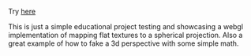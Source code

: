 Try [here](https://quirijndubois.github.io/earth-in-webgl/)

This is just a simple educational project testing and showcasing a webgl implementation of mapping flat textures to a spherical projection. Also a great example of how to fake a 3d perspective with some simple math.